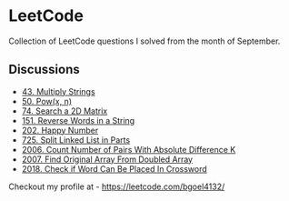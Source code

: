 # LeetCode
Collection of LeetCode questions I solved from the month of September. 

## Discussions
- [43. Multiply Strings](https://leetcode.com/problems/multiply-strings/discuss/1471627/Easy-to-Understand-or-AC-Solution-or-One-digit-at-a-time-or-Handling-Carry)
- [50. Pow(x, n)](https://leetcode.com/problems/powx-n/discuss/1469596/O(log(n))-or-Simple-or-Recursive-Tree-or-Breaking-Into-Subparts)
- [74. Search a 2D Matrix](https://leetcode.com/problems/search-a-2d-matrix/discuss/1478561/100-faster-ologn-binary-search-with-comments-simple)
- [151. Reverse Words in a String](https://leetcode.com/problems/reverse-words-in-a-string/discuss/1469406/O(N*k)-Time-or-O(1)-Space-or-Memory-less-99.83-or-In-place)
- [202. Happy Number](https://leetcode.com/problems/happy-number/discuss/1473667/C%2B%2B-or-Recursion-or-Faster-than-100)
- [725. Split Linked List in Parts](https://leetcode.com/problems/split-linked-list-in-parts/discuss/1493307/C++-oror-Recursion-oror-Making-Pairs-oror-100-oror-Clean-Code)
- [2006. Count Number of Pairs With Absolute Difference K](https://leetcode.com/problems/count-number-of-pairs-with-absolute-difference-k/discuss/1471036/C++-or-2-Pointer-O(N**2)-or-Maps-O(N)-or-AC)
- [2007. Find Original Array From Doubled Array](https://leetcode.com/problems/find-original-array-from-doubled-array/discuss/1471073/c-hash-map-sorting-onlogn-time-ac)
- [2018. Check if Word Can Be Placed In Crossword](https://leetcode.com/problems/check-if-word-can-be-placed-in-crossword/discuss/1486675/omn-iterative-forming-all-possible-words-easy-approach)


Checkout my profile at - https://leetcode.com/bgoel4132/

